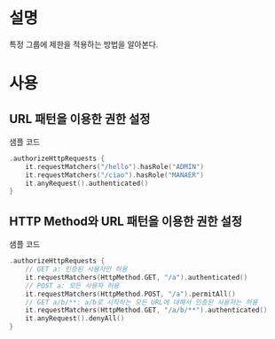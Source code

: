 # 설명
특정 그룹에 제한을 적용하는 방법을 알아본다.

# 사용
## URL 패턴을 이용한 권한 설정
샘플 코드
```kotlin
.authorizeHttpRequests {
    it.requestMatchers("/hello").hasRole("ADMIN")
    it.requestMatchers("/ciao").hasRole("MANAER")
    it.anyRequest().authenticated()
}
```

## HTTP Method와 URL 패턴을 이용한 권한 설정
샘플 코드
```kotlin
.authorizeHttpRequests {
    // GET a: 인증된 사용자만 허용
    it.requestMatchers(HttpMethod.GET, "/a").authenticated()
    // POST a: 모든 사용자 허용
    it.requestMatchers(HttpMethod.POST, "/a").permitAll()
    // GET a/b/**: a/b로 시작하는 모든 URL에 대해서 인증된 사용자는 허용
    it.requestMatchers(HttpMethod.GET, "/a/b/**").authenticated()
    it.anyRequest().denyAll()
}
```